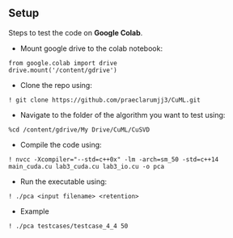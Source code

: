 ## Setup

Steps to test the code on **Google Colab**.

- Mount google drive to the colab notebook:

```
from google.colab import drive
drive.mount('/content/gdrive')
```

- Clone the repo using:
```
! git clone https://github.com/praeclarumjj3/CuML.git
```

- Navigate to the folder of the algorithm you want to test using:
```
%cd /content/gdrive/My Drive/CuML/CuSVD
```

- Compile the code using:

```
! nvcc -Xcompiler="--std=c++0x" -lm -arch=sm_50 -std=c++14 main_cuda.cu lab3_cuda.cu lab3_io.cu -o pca
```

- Run the executable using:
```
! ./pca <input filename> <retention>
```
- Example 
```
! ./pca testcases/testcase_4_4 50
```

